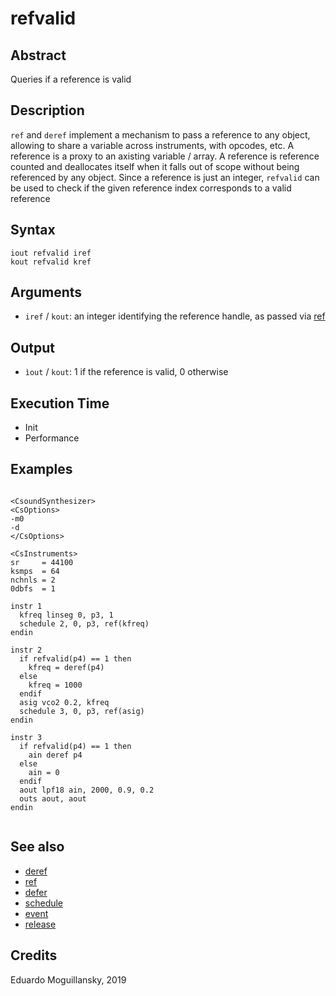 # refvalid

## Abstract

Queries if a reference is valid

## Description


`ref` and `deref` implement a mechanism to pass a reference to any object,
allowing to share a variable across instruments, with opcodes, etc. A reference
is a proxy to an axisting variable / array. A reference is reference counted and
deallocates itself when it falls out of scope without being referenced by any
object. Since a reference is just an integer, `refvalid` can be used to check if
the given reference index corresponds to a valid reference

## Syntax

```csound
iout refvalid iref
kout refvalid kref
```   

## Arguments

* `iref` / `kout`: an integer identifying the reference handle, as passed via [ref](ref.md)


## Output

* `ìout` / `kout`: 1 if the reference is valid, 0 otherwise

## Execution Time

* Init
* Performance

## Examples

```csound 

<CsoundSynthesizer>
<CsOptions>
-m0
-d
</CsOptions>

<CsInstruments>
sr     = 44100
ksmps  = 64
nchnls = 2
0dbfs  = 1

instr 1
  kfreq linseg 0, p3, 1
  schedule 2, 0, p3, ref(kfreq)
endin

instr 2
  if refvalid(p4) == 1 then
    kfreq = deref(p4)
  else
    kfreq = 1000
  endif
  asig vco2 0.2, kfreq
  schedule 3, 0, p3, ref(asig)
endin

instr 3
  if refvalid(p4) == 1 then
    ain deref p4
  else
    ain = 0
  endif
  aout lpf18 ain, 2000, 0.9, 0.2
  outs aout, aout
endin


```

## See also

* [deref](deref.md)
* [ref](ref.md)
* [defer](defer.md)
* [schedule](http://www.csound.com/docs/manual/schedule.html)
* [event](http://www.csound.com/docs/manual/event.html)
* [release](http://www.csound.com/docs/manual/release.html)

## Credits

Eduardo Moguillansky, 2019
